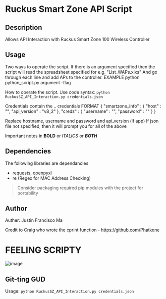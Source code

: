 # Ruckus Smart Zone API Script
## Description
Allows API Interaction with Ruckus Smart Zone 100 Wireless Controller

## Usage
Two ways to operate the script. 
If there is an argument specified then the script will read the spreadsheet specified for e.g. "List_WAPs.xlxs"
And go through each line and add APs to the controller.
EXAMPLE python python_script.py argument -flag

How to operate the script. Use code syntax: 
`python RuckusSZ_API_Interaction.py credentials.json`

Credentials contain the .. credentials
FORMAT
{
    "smartzone_info" : {
        "host" : "<hostname>",
        "api_version" : "v8_2"
    },
    "credz" : {
        "username" : "<username>",
        "password" : "<password>"
    }
}

Replace hostname, username and password and api_version (if app)
If json file not specified, then it will prompt you for all of the above

Important notes in **BOLD** or *ITALICS* or **_BOTH_**

## Dependencies
The following libraries are dependancies
- requests, openpyxl 
- re (Regex for MAC Address Checking)
> Consider packaging required pip modules with the project for portability

## Author
Auther: Justin Francisco Ma

Credit to Craig who wrote the cprint function - https://github.com/Phatkone

# FEELING SCRIPTY #

![image](https://user-images.githubusercontent.com/125618256/227404147-21825174-d69e-4f10-b0fa-bf497cdab6c8.png)

## Git-ting GUD

Usage: `python RuckusSZ_API_Interaction.py credentials.json`
